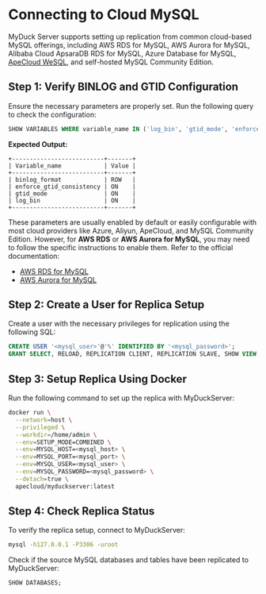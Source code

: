 # Connecting to Cloud MySQL

MyDuck Server supports setting up replication from common cloud-based MySQL offerings, including AWS RDS for MySQL, AWS Aurora for MySQL, Alibaba Cloud ApsaraDB RDS for MySQL, Azure Database for MySQL, [ApeCloud WeSQL](https://wesql.io/), and self-hosted MySQL Community Edition.

## Step 1: Verify BINLOG and GTID Configuration

Ensure the necessary parameters are properly set. Run the following query to check the configuration:

```sql
SHOW VARIABLES WHERE variable_name IN ('log_bin', 'gtid_mode', 'enforce_gtid_consistency', 'binlog_format');
```

**Expected Output:**

```plaintext
+--------------------------+-------+
| Variable_name            | Value |
+--------------------------+-------+
| binlog_format            | ROW   |
| enforce_gtid_consistency | ON    |
| gtid_mode                | ON    |
| log_bin                  | ON    |
+--------------------------+-------+
```

These parameters are usually enabled by default or easily configurable with most cloud providers like Azure, Aliyun, ApeCloud, and MySQL Community Edition. However, for **AWS RDS** or **AWS Aurora for MySQL**, you may need to follow the specific instructions to enable them. Refer to the official documentation:
- [AWS RDS for MySQL](https://docs.aws.amazon.com/AmazonRDS/latest/UserGuide/USER_LogAccess.MySQL.BinaryFormat.html)
- [AWS Aurora for MySQL](https://docs.aws.amazon.com/AmazonRDS/latest/AuroraUserGuide/USER_LogAccess.MySQL.BinaryFormat.html)

## Step 2: Create a User for Replica Setup

Create a user with the necessary privileges for replication using the following SQL:

```sql
CREATE USER '<mysql_user>'@'%' IDENTIFIED BY '<mysql_password>';
GRANT SELECT, RELOAD, REPLICATION CLIENT, REPLICATION SLAVE, SHOW VIEW, EVENT ON *.* TO '<mysql_user>'@'%';
```

## Step 3: Setup Replica Using Docker

Run the following command to set up the replica with MyDuckServer:

```bash
docker run \
  --network=host \
  --privileged \
  --workdir=/home/admin \
  --env=SETUP_MODE=COMBINED \
  --env=MYSQL_HOST=<mysql_host> \
  --env=MYSQL_PORT=<mysql_port> \
  --env=MYSQL_USER=<mysql_user> \
  --env=MYSQL_PASSWORD=<mysql_password> \
  --detach=true \
  apecloud/myduckserver:latest
```

## Step 4: Check Replica Status

To verify the replica setup, connect to MyDuckServer:

```bash
mysql -h127.0.0.1 -P3306 -uroot
```

Check if the source MySQL databases and tables have been replicated to MyDuckServer:

```sql
SHOW DATABASES;
```